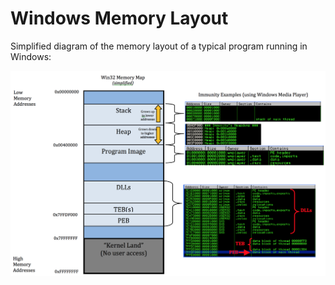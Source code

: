 Windows Memory Layout
===============

Simplified diagram of the memory layout of a typical program running in Windows:

![Windows memory layout, simple](data/windows_memory_layout_simple.png)
